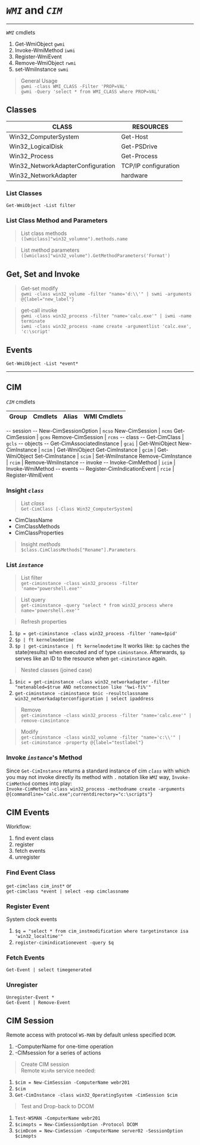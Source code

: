 # _`WMI`_ and _`CIM`_



---

_`WMI`_ cmdlets
1. Get-WmiObject `gwmi`
1. Invoke-WmiMethod `iwmi`
1. Register-WmiEvent 
1. Remove-WmiObject `rwmi`
1. set-WmiInstance `swmi`

> General Usage  
`gwmi -class WMI_CLASS -Filter 'PROP=VAL'`  
`gwmi -Query 'select * from WMI_CLASS where PROP=VAL'`  

## Classes
CLASS | RESOURCES
---|---
Win32_ComputerSystem | Get-Host
Win32_LogicalDisk | Get-PSDrive
Win32_Process | Get-Process
Win32_NetworkAdapterConfiguration | TCP/IP configuration
Win32_NetworkAdapter | hardware

### List Classes
`Get-WmiObject -List filter`

### List Class Method  and Parameters
> List class methods  
`([wmiclass]"win32_volumne").methods.name`

> List method parameters
`([wmiclass]"win32_volume").GetMethodParameters('Format')` 

## Get, Set and Invoke
> Get-set modify  
`gwmi -class win32_volume -filter "name='d:\\'" | swmi -arguments @{label="new_label"}`  

> get-call invoke  
`gwmi -class win32_process -filter "name='calc.exe'" | iwmi -name terminate`  
`iwmi -class win32_process -name create -argumentlist 'calc.exe', 'c:\script'`  

## Events
`Get-WmiObject -List *event*`  

---

## CIM

_`CIM`_ cmdlets

Group | Cmdlets | Alias |WMI Cmdlets
---|---|---|---
-- session --
New-CimSessionOption | `ncso` 
New-CimSession | `ncms`
Get-CimSession | `gcms`
Remove-CimSession | `rcms`
--  class --
Get-CimClass | `gcls`
-- objects --
Get-CimAssociatedInstance | `gcai` | Get-WmiObject
New-CimInstance | `ncim` | Get-WmiObject
Get-CimInstance | `gcim` | Get-WmiObject
Set-CimInstance | `scim` | Set-WmiInstance
Remove-CimInstance | `rcim` | Remove-WmiInstance
-- invoke --
Invoke-CimMethod | `icim` | Invoke-WmiMethod
-- events --
Register-CimIndicationEvent | `rcie` | Register-WmiEvent

### Insight _`class`_
> List _class_  
`Get-CimClass [-Class Win32_ComputerSystem]`  
* CimClassName
* CimClassMethods
* CimClassProperties

> Insight _methods_  
`$class.CimClassMethods["Rename"].Parameters`  

### List _`instance`_
> List filter  
`get-ciminstance -class win32_process -filter 'name="powershell.exe"'`  

> List query  
`get-ciminstance -query "select * from win32_process where name='powershell.exe'"`  

> Refresh properties  
1. `$p = get-ciminstance -class win32_process -filter 'name=$pid'`
1. `$p | ft kernelmodetime`
1. `$p | get-ciminstance | ft kernelmodetime`
It works like: `$p` caches the state(results) when executed and of type `ciminstance`. Afterwards, `$p` serves like an ID to the resource when `get-ciminstance` again.

> Nested classes (joined case)  
1. `$nic = get-ciminstance -class win32_networkadapter -filter "netenabled=$true AND netconnection like '%wi-fi%'"`
1. `get-ciminstance -ciminstance $nic -resultclassname win32_networkadapterconfiguration | select ipaddress`

> Remove  
`get-ciminstance -class win32_process -filter "name='calc.exe'" | remove-cimsintance`

> Modify  
`get-ciminstance -class win32_volumne -filter "name='c:\\'" | set-ciminstance -property @{label="testlabel"}`

### Invoke _`instance`_'s Method
Since `Get-CimInstance` returns a standard instance of cim _`class`_ with which you may not invoke directly its method with `.` notation like _`WMI`_ way, `Invoke-CimMethod` comes into play:  
`Invoke-CimMethod -class win32_process -methodname create -arguments @{commandline="calc.exe";currentdirectory="c:\scripts"}`  


## CIM Events
Workflow:
1. find event class
1. register
1. fetch events
1. unregister

### Find Event Class
`get-cimclass cim_inst*` or  
`get-cimclass *event | select -exp cimclassname`  

### Register Event
System clock events
1. `$q = "select * from cim_instmodification where targetinstance isa 'win32_localtime'"`
1. `register-cimindicationevent -query $q`

### Fetch Events
`Get-Event | select timegenerated`

### Unregister
`Unregister-Event *`  
`Get-Event | Remove-Event`

## CIM Session
Remote access with protocol `WS-MAN` by default unless specified `DCOM`.
1. -ComputerName for one-time operation
1. -CIMsession for a series of actions

> Create CIM session  
Remote `WinRm` service needed:
1. `$cim = New-CimSession -ComputerName webr201`
1. `$cim`
1. `Get-CimInstance -class win32_OperatingSystem -CimSession $cim`

> Test and Drop-back to DCOM  
1. `Test-WSMAN -ComputerName webr201`
1. `$cimopts = New-CimSessionOption -Protocol DCOM`
1. `$cimDcom = New-CimSession -ComputerName server02 -SessionOption $cimopts`
